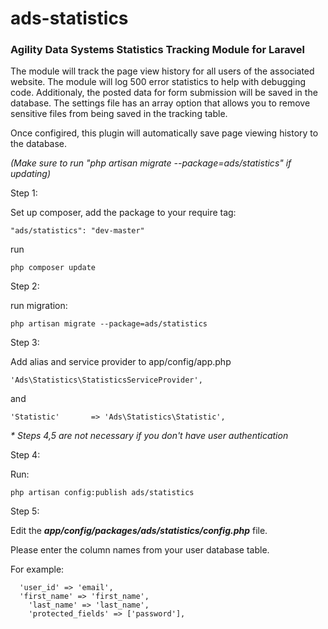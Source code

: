 ads-statistics
==============

<h3>Agility Data Systems Statistics Tracking Module for Laravel</h3>

The module will track the page view history for all users of the associated website. The module will log 500 error statistics to help with debugging code. Additionaly, the posted data for form submission will be saved in the database. The settings file has an array option that allows you to remove sensitive files from being saved in the tracking table.

Once configired, this plugin will automatically save page viewing history to the database.

_(Make sure to run "php artisan migrate --package=ads/statistics" if updating)_

Step 1:

Set up composer, add the package to your require tag:
```
"ads/statistics": "dev-master"
```
run
```
php composer update
```

Step 2:

run migration: 
```
php artisan migrate --package=ads/statistics
```

Step 3:

Add alias and service provider to app/config/app.php
```
'Ads\Statistics\StatisticsServiceProvider',
```
and
```
'Statistic'       => 'Ads\Statistics\Statistic',
```

_* Steps 4,5 are not necessary if you don't have user authentication_

Step 4:

Run:
```
php artisan config:publish ads/statistics
```

Step 5:

Edit the _<b>app/config/packages/ads/statistics/config.php</b>_ file.

Please enter the column names from your user database table.

For example:
```
  'user_id' => 'email',
  'first_name' => 'first_name',
	'last_name' => 'last_name',
	'protected_fields' => ['password'],
```
